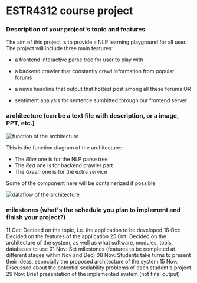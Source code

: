 # ESTR4312 course project

### Description of your project's topic and features
The aim of this project is to provide a NLP learning playground for all user.
The project will include three main features:

- a frontend interactive parse tree for user to play with
- a backend crawler that constantly crawl information from popular forums

- a news headline that output that hottest post among all these forums 
OR
- sentiment analysis for sentence sumbitted through our frontend server

### architecture (can be a text file with description, or a image, PPT, etc.)

![function of the architecture](function.png)

This is the function diagram of the architecture:

- The *Blue* one is for the NLP parse tree
- The *Red* one is for backend crawler part
- The *Green* one is for the extra service

Some of the component here will be containerized if possible

![dataflow of the architecture](dataflow.png)

### milestones (what's the schedule you plan to implement and finish your project?)

11 Oct: Decided on the topic, i.e. the application to be developed
18 Oct: Decided on the features of the application
25 Oct: Decided on the architecture of the system, as well as what software, modules, tools, databases to use
01 Nov: Set milestones (features to be completed at different stages within Nov and Dec)
08 Nov: Students take turns to present their ideas, especially the proposed architecture of the system
15 Nov: Discussed about the potential scalability problems of each student's project
29 Nov: Brief presentation of the implemented system (not final output)
